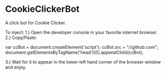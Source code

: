 CookieClickerBot
================

A click bot for Cookie Clicker.

To inject:
1.) Open the developer console in your favorite internet browser.
2.) Copy/Paste:

var ccBot = document.createElement('script');
ccBot.src = "//github.com";
document.getElementsByTagName('head')[0].appendChild(ccBot);

3.) Wait for it to appear in the lower-left hand corner of the browser window and enjoy.
